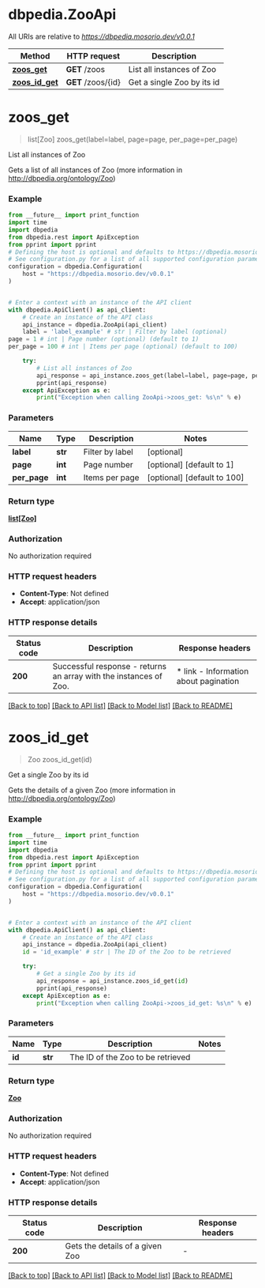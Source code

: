 # dbpedia.ZooApi

All URIs are relative to *https://dbpedia.mosorio.dev/v0.0.1*

Method | HTTP request | Description
------------- | ------------- | -------------
[**zoos_get**](ZooApi.md#zoos_get) | **GET** /zoos | List all instances of Zoo
[**zoos_id_get**](ZooApi.md#zoos_id_get) | **GET** /zoos/{id} | Get a single Zoo by its id


# **zoos_get**
> list[Zoo] zoos_get(label=label, page=page, per_page=per_page)

List all instances of Zoo

Gets a list of all instances of Zoo (more information in http://dbpedia.org/ontology/Zoo)

### Example

```python
from __future__ import print_function
import time
import dbpedia
from dbpedia.rest import ApiException
from pprint import pprint
# Defining the host is optional and defaults to https://dbpedia.mosorio.dev/v0.0.1
# See configuration.py for a list of all supported configuration parameters.
configuration = dbpedia.Configuration(
    host = "https://dbpedia.mosorio.dev/v0.0.1"
)


# Enter a context with an instance of the API client
with dbpedia.ApiClient() as api_client:
    # Create an instance of the API class
    api_instance = dbpedia.ZooApi(api_client)
    label = 'label_example' # str | Filter by label (optional)
page = 1 # int | Page number (optional) (default to 1)
per_page = 100 # int | Items per page (optional) (default to 100)

    try:
        # List all instances of Zoo
        api_response = api_instance.zoos_get(label=label, page=page, per_page=per_page)
        pprint(api_response)
    except ApiException as e:
        print("Exception when calling ZooApi->zoos_get: %s\n" % e)
```

### Parameters

Name | Type | Description  | Notes
------------- | ------------- | ------------- | -------------
 **label** | **str**| Filter by label | [optional] 
 **page** | **int**| Page number | [optional] [default to 1]
 **per_page** | **int**| Items per page | [optional] [default to 100]

### Return type

[**list[Zoo]**](Zoo.md)

### Authorization

No authorization required

### HTTP request headers

 - **Content-Type**: Not defined
 - **Accept**: application/json

### HTTP response details
| Status code | Description | Response headers |
|-------------|-------------|------------------|
**200** | Successful response - returns an array with the instances of Zoo. |  * link - Information about pagination <br>  |

[[Back to top]](#) [[Back to API list]](../README.md#documentation-for-api-endpoints) [[Back to Model list]](../README.md#documentation-for-models) [[Back to README]](../README.md)

# **zoos_id_get**
> Zoo zoos_id_get(id)

Get a single Zoo by its id

Gets the details of a given Zoo (more information in http://dbpedia.org/ontology/Zoo)

### Example

```python
from __future__ import print_function
import time
import dbpedia
from dbpedia.rest import ApiException
from pprint import pprint
# Defining the host is optional and defaults to https://dbpedia.mosorio.dev/v0.0.1
# See configuration.py for a list of all supported configuration parameters.
configuration = dbpedia.Configuration(
    host = "https://dbpedia.mosorio.dev/v0.0.1"
)


# Enter a context with an instance of the API client
with dbpedia.ApiClient() as api_client:
    # Create an instance of the API class
    api_instance = dbpedia.ZooApi(api_client)
    id = 'id_example' # str | The ID of the Zoo to be retrieved

    try:
        # Get a single Zoo by its id
        api_response = api_instance.zoos_id_get(id)
        pprint(api_response)
    except ApiException as e:
        print("Exception when calling ZooApi->zoos_id_get: %s\n" % e)
```

### Parameters

Name | Type | Description  | Notes
------------- | ------------- | ------------- | -------------
 **id** | **str**| The ID of the Zoo to be retrieved | 

### Return type

[**Zoo**](Zoo.md)

### Authorization

No authorization required

### HTTP request headers

 - **Content-Type**: Not defined
 - **Accept**: application/json

### HTTP response details
| Status code | Description | Response headers |
|-------------|-------------|------------------|
**200** | Gets the details of a given Zoo |  -  |

[[Back to top]](#) [[Back to API list]](../README.md#documentation-for-api-endpoints) [[Back to Model list]](../README.md#documentation-for-models) [[Back to README]](../README.md)

